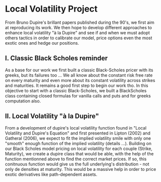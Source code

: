# Local Volatility Project

  From Bruno Dupire's brillant papers published during the 90's, we first aim at reproducing its work. We then hope to develop different approaches to enhance local volatility "à la Dupire" and see if and when we must adopt others tactics in order to calibrate our model, price options even the most exotic ones and hedge our positions.
  
  ## I. Classic Black Scholes reminder
  
  As a base for our work we first built a classic Black-Scholes pricer with its greeks, but its failures too ... We all know about the constant risk free rate on every maturity and even more about its constant volatility across strikes and maturities. It remains a good first step to begin our work tho.
In this objective to start with a classic Black-Scholes, we built a BlackScholes class containing closed formulas for vanilla calls and puts and for greeks computation also.

## II. Local Volatility "à la Dupire"

  From a development of dupire's local volatility function found in "Local Volatility and Dupire's Equation" and first presented in Lipton (2002) and Gatheral (2006), we expect to fit the implied volatility smile with only one "smooth" enough function of the implied volatility (details ...). Building on our Black Scholes model pricing on local volatility for each couple (Strike, Maturity), we create a dupire class that would be able, with the help of the function mentionned above to find the correct market prices.
If so, this conitnuous function would give us the full underlying's distribution - not only de densities at maturity. This would be a massive help in order to price exotic derivatives like path-dependent assets.
